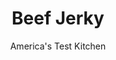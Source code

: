 ---
layout: ../../layouts/MarkdownPostLayout.astro
title: Beef Jerky
author: America's Test Kitchen
pubDate: 2023-03-15
description: "The right cut of beef and a flavorful marinade create an irresistible snack."
image_url: https://res.cloudinary.com/hksqkdlah/image/upload/ar_1:1,c_fill,dpr_2.0,f_auto,fl_lossy.progressive.strip_profile,g_faces:auto,q_auto:low,w_344/SFS_HomemadeBeefJerky-7_sci49o
tags: ["Beef","Make Ahead","Snacks"]
calories: 2995
protein: 19
carbohydrates: 10
fats: 
fiber: 
ingredients: ["2 1/2 pounds, top sirloin steaks, about 1 inch thick, trimmed","1/2 cup, packed brown sugar","1/4 cup, soy sauce","2 tablespoons, red miso","2 tablespoons, kosher salt","4 teaspoons, pepper","2 teaspoons, granulated garlic"]
serves: 12
time: "4¼ hours, plus 12 hours marinating"
instructions: ["Slice steaks against grain ⅛ to ¼ inch thick (length of slices is unimportant). Whisk sugar, soy sauce, miso, salt, pepper, and granulated garlic together in medium bowl. Add beef and toss until thoroughly coated with marinade. Transfer beef mixture to 1-gallon zipper-lock bag and refrigerate for at least 12 hours or up to 36 hours, turning bag occasionally.","Adjust oven racks to upper-middle and lower-middle positions, turn on convection fan (if using convection oven), and heat oven to 175 degrees. Line 2 rimmed baking sheets with aluminum foil, set wire racks in sheets, and spray racks with vegetable oil spray.","Arrange beef in single layer on prepared racks; it's OK if pieces touch or overlap slightly. Transfer to oven and cook for 1½ hours for convection oven or 2 hours for conventional oven.","Remove sheets from oven and flip beef pieces. Return sheets to oven, alternating placement on oven racks, and continue to cook until beef is dry to touch and darkened in color, about 2 hours longer. Let cool completely on wire racks. Serve. (Cooled jerky can be stored in zipper-lock bag and refrigerated for up to 2 weeks.)"]
nutrition: ["352 mg Potassium","188 mg Phosphorus","39 mg Calcium","1 mg Iron","27 mg Magnesium","448 mg Sodium","3 mg Zinc","13 g Fat","6 mg Niacin (B3)","5 g Monounsaturated","73 mg Cholesterol","5 g Saturated","12 µg Folate (food)","9 g Sugars","3 µg Vitamin K","66 g Water","10 g Carbs","12 µg Folate equivalent (total)","19 g Protein","1 µg Vitamin B12","249 kcal Energy","8 g Sugars, added","2995 calories"]
notes: "Flat-iron steaks, chuck roast, flank steak, and brisket flat can also be used in this recipe. If you’re buying a roast, cut it into approximate 1-inch-thick steaks before slicing it thin. Trim away as much excess fat as possible. If you find it hard to slice the meat thin, freeze it for 30 minutes to firm it up. The miso boosts the flavor of the jerky and also gives the marinade viscosity so that it clings to the meat. This recipe works best with a convection oven; however, a conventional oven will also work. Just extend the second half of the cooking time slightly if the jerky doesn’t look dry at the end of cooking. If you’re using table salt, cut the amount in half.&nbsp;"
---